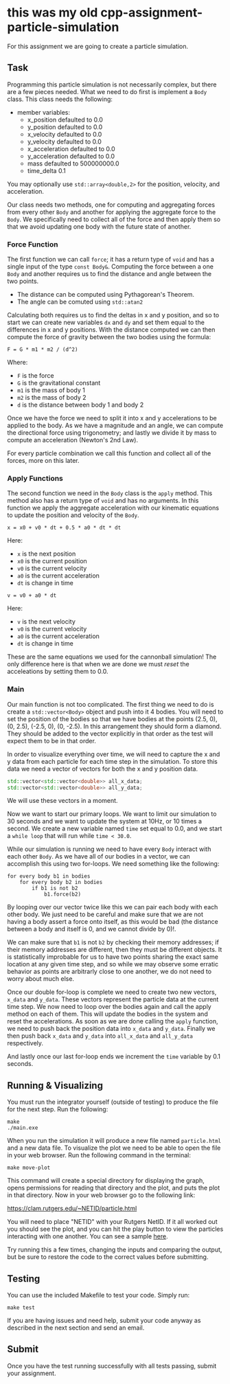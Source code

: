 # this was my old cpp-assignment-particle-simulation

For this assignment we are going to create a particle simulation.




## Task

Programming this particle simulation is not necessarily complex, but there are a few pieces needed. What we need to do first is implement a `Body` class. This class needs the following:

* member variables:
    * x_position defaulted to 0.0
    * y_position defaulted to 0.0
    * x_velocity defaulted to 0.0
    * y_velocity defaulted to 0.0
    * x_acceleration defaulted to 0.0
    * y_acceleration defaulted to 0.0
    * mass defaulted to 500000000.0
    * time_delta 0.1

You may optionally use `std::array<double,2>` for the position, velocity, and acceleration. 


Our class needs two methods, one for computing and aggregating forces from every other `Body` and another for applying the aggregate force to the `Body`. We specifically need to collect all of the force and then apply them so that we avoid updating one body with the future state of another.

### Force Function

The first function we can call `force`; it has a return type of `void` and has a single input of the type `const Body&`. Computing the force between a one `Body` and another requires us to find the distance and angle between the two points.

* The distance can be computed using Pythagorean's Theorem.
* The angle can be comuted using `std::atan2`

Calculating both requires us to find the deltas in x and y position, and so to start we can create new variables `dx` and `dy` and set them equal to the differences in x and y positions. 
With the distance computed we can then compute the force of gravity between the two bodies using the formula:

```
F = G * m1 * m2 / (d^2)
```

Where:

* `F` is the force
* `G` is the gravitational constant
* `m1` is the mass of body 1
* `m2` is the mass of body 2
* `d` is the distance between body 1 and body 2

Once we have the force we need to split it into x and y accelerations to be applied to the body. As we have a magnitude and an angle, we can compute the directional force using trigonometry; and lastly we divide it by mass to compute an acceleration (Newton's 2nd Law).

For every particle combination we call this function and collect all of the forces, more on this later.

### Apply Functions

The second function we need in the `Body` class is the `apply` method. This method also has a return type of `void` and has no arguments. In this function we apply the aggregate acceleration with our kinematic equations to update the position and velocity of the `Body`.

```
x = x0 + v0 * dt + 0.5 * a0 * dt * dt
```

Here:

* `x` is the next position
* `x0` is the current position
* `v0` is the current velocity
* `a0` is the current acceleration
* `dt` is change in time

```
v = v0 + a0 * dt
```

Here:

* `v` is the next velocity
* `v0` is the current velocity
* `a0` is the current acceleration
* `dt` is change in time

These are the same equations we used for the cannonball simulation! The only difference here is that when we are done we must *reset* the acceleations by setting them to 0.0.

### Main

Our main function is not too complicated. The first thing we need to do is create a `std::vector<Body>` object and push into it 4 bodies. You will need to set the position of the bodies so that we have bodies at the points (2.5, 0), (0, 2.5), (-2.5, 0), (0, -2.5). In this arrangement they should form a diamond. They should be added to the vector explicitly in that order as the test will expect them to be in that order.

In order to visualize everything over time, we will need to capture the x and y data from each particle for each time step in the simulation. To store this data we need a vector of vectors for both the x and y position data.

```c++
std::vector<std::vector<double>> all_x_data;
std::vector<std::vector<double>> all_y_data;
```

We will use these vectors in a moment.

Now we want to start our primary loops. We want to limit our simulation to 30 seconds and we want to update the system at 10Hz, or 10 times a second. We create a new variable named `time` set equal to 0.0, and we start a `while loop` that will run while `time < 30.0`.

While our simulation is running we need to have every `Body` interact with each other `Body`. As we have all of our bodies in a vector, we can accomplish this using two for-loops. We need something like the following:

```
for every body b1 in bodies
    for every body b2 in bodies
        if b1 is not b2
            b1.force(b2)
```

By looping over our vector twice like this we can pair each body with each other body. We just need to be careful and make sure that we are not having a body assert a force onto itself, as this would be bad (the distance between a body and itself is 0, and we cannot divide by 0)!.

We can make sure that `b1` is not `b2` by checking their memory addresses; if their memory addresses are different, then they must be different objects. It is statistically improbable for us to have two points sharing the exact same location at any given time step, and so while we may observe some erratic behavior as points are arbitrarly close to one another, we do not need to worry about much else.

Once our double for-loop is complete we need to create two new vectors, `x_data` and `y_data`. These vectors represent the particle data at the current time step. We now need to loop over the bodies again and call the apply method on each of them. This will update the bodies in the system and reset the accelerations. As soon as we are done calling the `apply` function, we need to push back the position data into `x_data` and `y_data`. Finally we then push back `x_data` and `y_data` into `all_x_data` and `all_y_data` respectively.

And lastly once our last for-loop ends we increment the `time` variable by 0.1 seconds.

## Running & Visualizing

You must run the integrator yourself (outside of testing) to produce the file for the next step. Run the following:

```
make
./main.exe
```

When you run the simulation it will produce a new file named `particle.html` and a new data file. To visualize the plot we need to be able to open the file in your web browser. Run the following command in the terminal:

```
make move-plot
```

This command will create a special directory for displaying the graph, opens permissions for reading that directory and the plot, and puts the plot in that directory. Now in your web browser go to the following link:

https://clam.rutgers.edu/~NETID/particle.html

You will need to place "NETID" with your Rutgers NetID. If it all worked out you should see the plot, and you can hit the play button to view the particles interacting with one another. You can see a sample [here](http://crab.rutgers.edu/~nesan/particle.html).

Try running this a few times, changing the inputs and comparing the output, but be sure to restore the code to the correct values before submitting.

## Testing

You can use the included Makefile to test your code. Simply run:

```
make test
```

If you are having issues and need help, submit your code anyway as described in the next section and send an email.

## Submit

Once you have the test running successfully with all tests passing, submit your assignment.

